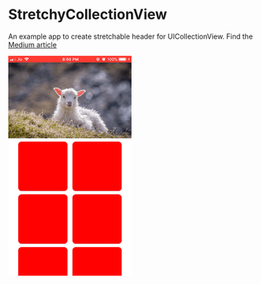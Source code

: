 # StretchyCollectionView

An example app to create stretchable header for UICollectionView. Find the [Medium article](https://medium.com/p/a14a25dcd383/edit)

![Image](./image.gif)
